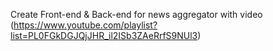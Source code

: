 Create Front-end & Back-end for news aggregator with video (https://www.youtube.com/playlist?list=PL0FGkDGJQjJHR_il2ISb3ZAeRrfS9NUl3)